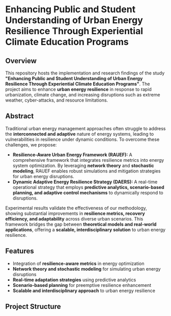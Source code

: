 # Enhancing Public and Student Understanding of Urban Energy Resilience Through Experiential Climate Education Programs

## Overview
This repository hosts the implementation and research findings of the study **"Enhancing Public and Student Understanding of Urban Energy Resilience Through Experiential Climate Education Programs"**. The project aims to enhance **urban energy resilience** in response to rapid urbanization, climate change, and increasing disruptions such as extreme weather, cyber-attacks, and resource limitations.

## Abstract
Traditional urban energy management approaches often struggle to address the **interconnected and adaptive** nature of energy systems, leading to vulnerabilities in resilience under dynamic conditions. To overcome these challenges, we propose:

- **Resilience-Aware Urban Energy Framework (RAUEF):** A comprehensive framework that integrates resilience metrics into energy system optimization. By leveraging **network theory** and **stochastic modeling**, RAUEF enables robust simulations and mitigation strategies for urban energy disruptions.
- **Dynamic Adaptive Energy Resilience Strategy (DAERS):** A real-time operational strategy that employs **predictive analytics, scenario-based planning, and adaptive control mechanisms** to dynamically respond to disruptions.

Experimental results validate the effectiveness of our methodology, showing substantial improvements in **resilience metrics, recovery efficiency, and adaptability** across diverse urban scenarios. This framework bridges the gap between **theoretical models and real-world applications**, offering a **scalable, interdisciplinary solution** to urban energy resilience.

## Features
- Integration of **resilience-aware metrics** in energy optimization  
- **Network theory and stochastic modeling** for simulating urban energy disruptions  
- **Real-time adaptation strategies** using predictive analytics  
- **Scenario-based planning** for preemptive resilience enhancement  
- **Scalable and interdisciplinary approach** to urban energy resilience  

## Project Structure
